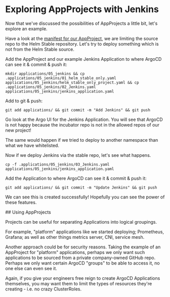 # Exploring AppProjects with Jenkins

Now that we've discussed the possibilities of AppProjects a little bit, let's explore an example.

Have a look at the [manifest for our AppProject](../.applications/05_jenkins/01_helm_stable_only.yaml), we are limiting the source repo to the Helm Stable repository. Let's try to deploy something which is not from the Helm Stable source.

Add the AppProject and our example Jenkins Application to where ArgoCD can see it & commit & push it:

`mkdir applications/05_jenkins && cp .applications/05_jenkins/01_helm_stable_only.yaml applications/05_jenkins/helm_stable_only_project.yaml && cp .applications/05_jenkins/02_Jenkins.yaml applications/05_jenkins/jenkins_application.yaml`

Add to git & push:

`git add applications/ && git commit -m "Add Jenkins" && git push`

Go look at the Argo UI for the Jenkins Application. You will see that ArgoCD is not happy because the incubator repo is not in the allowed repos of our new project!

The same would happen if we tried to deploy to another namespace than what we have whitelisted.

Now if we deploy Jenkins via the stable repo, let's see what happens.

`cp -f .applications/05_jenkins/03_Jenkins.yaml applications/05_jenkins/jenkins_application.yaml`

Add the Application to where ArgoCD can see it & commit & push it:

`git add applications/ && git commit -m "Update Jenkins" && git push`

We can see this is created successfully! Hopefully you can see the power of these features.

## Using AppProjects

Projects can be useful for separating Applications into logical groupings.

For example, "platform" applications like we started deploying; Prometheus, Grafana; as well as other things metrics server, CNI, service mesh.

Another approach could be for security reasons. Taking the example of an AppProject for "platform" applications, perhaps we only want such applications to be sourced from a private company-owned GitHub repo. Perhaps we only want certain ArgoCD "groups" to be able to access it, no one else can even see it.

Again, if you give your engineers free reign to create ArgoCD Applications themselves, you may want them to limit the types of resources they're creating - i.e. no crazy ClusterRoles.
